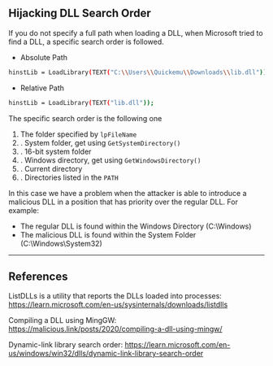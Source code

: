 ## Hijacking DLL Search Order

If you do not specify a full path when loading a DLL, when Microsoft tried to find a DLL, a specific search order is followed.

- Absolute Path
```sh
hinstLib = LoadLibrary(TEXT("C:\\Users\\Quickemu\\Downloads\\lib.dll"));
```

- Relative Path
```sh
hinstLib = LoadLibrary(TEXT("lib.dll"));
```

The specific search order is the following one

1. The folder specified by `lpFileName`
2. . System folder, get using `GetSystemDirectory()`
3. . 16-bit system folder
4. . Windows directory, get using `GetWindowsDirectory()`
5. . Current directory
6. . Directories listed in the `PATH`

In this case we have a problem when the attacker is able to introduce a malicious DLL in a position that has priority over the regular DLL. For example:

- The regular DLL is found within the Windows Directory (C:\Windows)
- The malicious DLL is found within the System Folder (C:\Windows\System32)

---
## References

ListDLLs is a utility that reports the DLLs loaded into processes: https://learn.microsoft.com/en-us/sysinternals/downloads/listdlls

Compiling a DLL using MingGW: https://malicious.link/posts/2020/compiling-a-dll-using-mingw/

Dynamic-link library search order: https://learn.microsoft.com/en-us/windows/win32/dlls/dynamic-link-library-search-order
